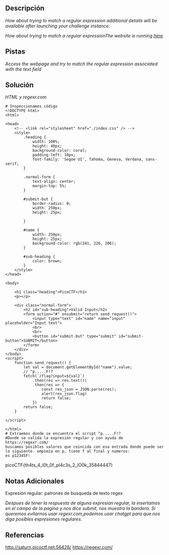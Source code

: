 

## Descripción

*How about trying to match a regular expression additional details will be available after launching your challenge instance.*

*How about trying to match a regular expressionThe website is running [here](http://saturn.picoctf.net:56428/)*

## Pistas

*Access the webpage and try to match the regular expression associated with the text field*


## Solución

*HTML y regexr.com*
```
# Inspeccionamos código
<!DOCTYPE html>
<html>

<head>
	<!-- <link rel="stylesheet" href="./index.css" /> -->
	<style>
		.heading {
			width: 100%;
			height: 40px;
			background-color: coral;
			padding-left: 10px;
			font-family: 'Segoe UI', Tahoma, Geneva, Verdana, sans-serif;
		}

		.normal-form {
			text-align: center;
			margin-top: 5%;
		}

		#submit-but {
			border-radius: 0;
			width: 250px;
			height: 25px;

		}

		#name {
			width: 250px;
			height: 25px;
			background-color: rgb(241, 226, 206);
		}

		#sub-heading {
			color: brown;
		}
	</style>
</head>

<body>

	<h1 class="heading">PicoCTF</h1>
	<p></p>

	<div class="normal-form">
		<h2 id="sub-heading">Valid Input</h2>
		<form action="#" onsubmit="return send_request()">
			<input type="text" id="name" name="input" placeholder="Input text">
			<br>
			<br>
			<button id="submit-but" type="submit" id="submit-button">SUBMIT</button>
		</form>
	</div>
</body>
<script>
	function send_request() {
		let val = document.getElementById("name").value;
		// ^p.....F!?
		fetch(`/flag?input=${val}`)
			.then(res => res.text())
			.then(res => {
				const res_json = JSON.parse(res);
				alert(res_json.flag)
				return false;
			})
		return false;
	}

</script>

</html>
# Extraemos donde se encuentra el script ^p.....F!?
#Donde se valida la expresión regular y con ayuda de https://regexr.com/
buscamos posibles valores que coincida con esa entrada donde puede ser lo siguiente. empieza en p, tiene f al final y numeros:
es p12345F!
```

picoCTF{th4ts_4_l0t_0f_pl4c3s_2_lO0k_35844447}

## Notas Adicionales 

Expresión regular: patrones de busqueda de texto regex

*Despues de tener la respuesta de alguna expresion regular, la insertamos en el campo de la pagina y nos dice submit, nos muestra la bandera.*
*Si queremos evitarnos usar regexr.com,podemos usar chatgpt para que nos diga posibles expresiones regulares.*
## Referencias 

http://saturn.picoctf.net:56428/
https://regexr.com/
